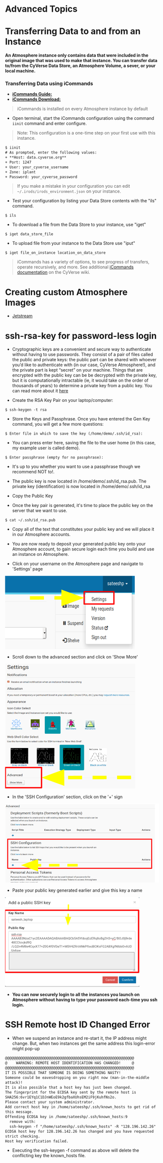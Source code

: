 Advanced Topics
===

# Transferring Data to and from an Instance

**An Atmosphere instance only contains data that were included in the original image that was used to make that instance. You can transfer data to/from the CyVerse Data Store, an Atmosphere Volume, a sever, or your local machine.**

### **Transferring Data using iCommands**

- [**iCommands Guide:**](https://cyverse-data-store-guide.readthedocs-hosted.com/en/latest/step2.html)
- [**iCommands Download:**](https://wiki.cyverse.org/wiki/display/DS/Setting+Up+iCommands)

> iCommands is installed on every Atmosphere instance by default

- Open terminal, start the iCommands configuration using the command `iinit` command and enter configure.

> Note: This configuration is a one-time step on your first use with this
          instance.

```
$ iinit
# As prompted, enter the following values:
+ **Host: data.cyverse.org**
+ Port: 1247
+ User: your_cyverse_username
+ Zone: iplant
+ Password: your_cyverse_password
```

> If you make a mistake in your configuration you can edit `~/.irods/irods_environment.json` on your instance.

- Test your configuration by listing your Data Store contents with the "ils" command.

```
$ ils
```

- To download a file from the Data Store to your instance, use "iget"

```
$ iget data_store_file
```

- To upload file from your instance to the Data Store use "iput"

```
$ iget file_on_instance location_on_data_store
```

> iCommands has a variety of options, to see progress of transfers, operate recursively, and more. See additional [iCommands documentation](https://wiki.cyverse.org/wiki/display/DS/Using+iCommands) on the CyVerse wiki.

# Creating custom Atmosphere Images

- [Jetstream](https://hackmd.io/im0eDxViQgmxTL4zYBfGoQ#)


# ssh-rsa-key for password-less login

-	Cryptographic keys are a convenient and secure way to authenticate without having to use passwords. They consist of a pair of files called the public and private keys: the public part can be shared with whoever you’d like to authenticate with (in our case, CyVerse Atmosphere!), and the private part is kept “secret” on your machine. Things that are encrypted with the public key can be be decrypted with the private key, but it is computationally intractable (ie, it would take on the order of thousands of years) to determine a private key from a public key. You can read more about it [here](https://www.digitalocean.com/community/tutorials/how-to-set-up-ssh-keys--2)

- Create the RSA Key Pair on your laptop/computer:

```
$ ssh-keygen -t rsa
```

- Store the Keys and Passphrase. Once you have entered the Gen Key command, you will get a few more questions:

```
$ Enter file in which to save the key (/home/demo/.ssh/id_rsa):
```

- You can press enter here, saving the file to the user home (in this case, my example user is called demo).

```
$ Enter passphrase (empty for no passphrase):
```

- It's up to you whether you want to use a passphrase though we recommend NOT to!.

- The public key is now located in /home/demo/.ssh/id_rsa.pub. The private key (identification) is now located in /home/demo/.ssh/id_rsa

- Copy the Public Key

- Once the key pair is generated, it's time to place the public key on the server that we want to use.

```
$ cat ~/.ssh/id_rsa.pub
```

- Copy all of the text that constitutes your public key and we will place it in our Atmosphere accounts.

- You are now ready to deposit your generated public key onto your Atmosphere account, to gain secure login each time you build and use an instance on Atmosphere.

- Click on your username on the Atmosphere page and navigate to 'Settings' page

![](/img/additional3.png)

- Scroll down to the advanced section and click on 'Show More'

![](/img/additional4.png)

- In the 'SSH Configuration' section, click on the '+' sign

![](/img/additional5.png)

- Paste your public key generated earlier and give this key a name

![](/img/additional6.png)

- **You can now securely login to all the instances you launch on Atmosphere without having to type your password each-time you ssh login.**

# SSH Remote host ID Changed Error

- When we suspend an instance and re-start it, the IP address might change. But, when two instances get the same address this login-error might pop-up

```
@@@@@@@@@@@@@@@@@@@@@@@@@@@@@@@@@@@@@@@@@@@@@@@@@@@@@@@@@@@
@    WARNING: REMOTE HOST IDENTIFICATION HAS CHANGED!     @
@@@@@@@@@@@@@@@@@@@@@@@@@@@@@@@@@@@@@@@@@@@@@@@@@@@@@@@@@@@
IT IS POSSIBLE THAT SOMEONE IS DOING SOMETHING NASTY!
Someone could be eavesdropping on you right now (man-in-the-middle attack)!
It is also possible that a host key has just been changed.
The fingerprint for the ECDSA key sent by the remote host is
SHA256:6vr1EYq1C1DJnWEoE9k2gfbaXUhsEM2iF9jKuhfNs2o.
Please contact your system administrator.
Add correct host key in /home/sateeshp/.ssh/known_hosts to get rid of this message.
Offending ECDSA key in /home/sateeshp/.ssh/known_hosts:9
  remove with:
  ssh-keygen -f "/home/sateeshp/.ssh/known_hosts" -R "128.196.142.26"
ECDSA host key for 128.196.142.26 has changed and you have requested strict checking.
Host key verification failed.
```
- Executing the ssh-keygen -f command as above will delete the conflicting key the known_hosts file.
